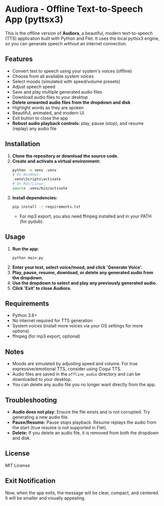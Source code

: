 # Audiora - Offline Text-to-Speech App (pyttsx3)

This is the offline version of **Audiora**, a beautiful, modern text-to-speech (TTS) application built with Python and Flet. It uses the local pyttsx3 engine, so you can generate speech without an internet connection.

## Features
- Convert text to speech using your system's voices (offline)
- Choose from all available system voices
- Select moods (simulated with speed/volume presets)
- Adjust speech speed
- Save and play multiple generated audio files
- Download audio files to your desktop
- **Delete unwanted audio files from the dropdown and disk**
- Highlight words as they are spoken
- Beautiful, animated, and modern UI
- Exit button to close the app
- **Robust audio playback controls:** play, pause (stop), and resume (replay) any audio file

## Installation
1. **Clone the repository or download the source code.**
2. **Create and activate a virtual environment:**
   ```bash
   python -m venv .venv
   # On Windows:
   .venv\Scripts\activate
   # On Mac/Linux:
   source .venv/bin/activate
   ```
3. **Install dependencies:**
   ```bash
   pip install -r requirements.txt
   ```
   - For mp3 export, you also need ffmpeg installed and in your PATH (for pydub).

## Usage
1. **Run the app:**
   ```bash
   python main.py
   ```
2. **Enter your text, select voice/mood, and click 'Generate Voice'.**
3. **Play, pause, resume, download, or delete any generated audio from the dropdown.**
4. **Use the dropdown to select and play any previously generated audio.**
5. **Click 'Exit' to close Audiora.**

## Requirements
- Python 3.8+
- No internet required for TTS generation
- System voices (install more voices via your OS settings for more options)
- ffmpeg (for mp3 export, optional)

## Notes
- Moods are simulated by adjusting speed and volume. For true expressive/emotional TTS, consider using Coqui TTS.
- Audio files are saved in the `offline_audio` directory and can be downloaded to your desktop.
- You can delete any audio file you no longer want directly from the app.

## Troubleshooting
- **Audio does not play:** Ensure the file exists and is not corrupted. Try generating a new audio file.
- **Pause/Resume:** Pause stops playback. Resume replays the audio from the start (true resume is not supported in Flet).
- **Delete:** If you delete an audio file, it is removed from both the dropdown and disk.

## License
MIT License

## Exit Notification
Now, when the app exits, the message will be clear, compact, and centered. It will be smaller and visually appealing.